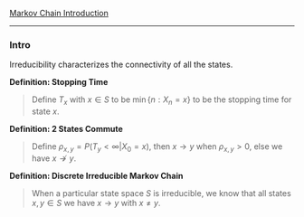 [Markov Chain Introduction](Markov%20Chain%20Introduction.md)

---
### **Intro**

Irreducibility characterizes the connectivity of all the states. 

**Definition: Stopping Time**

> Define $T_x$ with $x\in S$ to be $\min\{n: X_n = x\}$ to be the stopping time for state $x$. 

**Definition: 2 States Commute**
> Define $\rho_{x,y} = P(T_y < \infty| X_0 = x)$, then $x \rightarrow y$  when $\rho_{x, y} > 0$, else we have $x \not \rightarrow y$. 

**Definition: Discrete Irreducible Markov Chain**

> When a particular state space $S$ is irreducible, we know that all states $x, y\in S$ we have $x \rightarrow y$ with $x\neq y$. 







